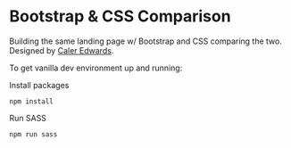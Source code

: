 # Bootstrap & CSS Comparison

Building the same landing page w/ Bootstrap and CSS comparing the two.  
Designed by [Caler Edwards](http://www.caleredwards.com/).

To get vanilla dev environment up and running:

Install packages

`npm install`

Run SASS

`npm run sass`
